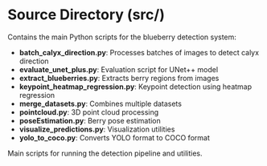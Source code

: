 # Source Directory (src/)

Contains the main Python scripts for the blueberry detection system:

- **batch_calyx_direction.py**: Processes batches of images to detect calyx direction
- **evaluate_unet_plus.py**: Evaluation script for UNet++ model
- **extract_blueberries.py**: Extracts berry regions from images
- **keypoint_heatmap_regression.py**: Keypoint detection using heatmap regression
- **merge_datasets.py**: Combines multiple datasets
- **pointcloud.py**: 3D point cloud processing
- **poseEstimation.py**: Berry pose estimation
- **visualize_predictions.py**: Visualization utilities
- **yolo_to_coco.py**: Converts YOLO format to COCO format

Main scripts for running the detection pipeline and utilities.
